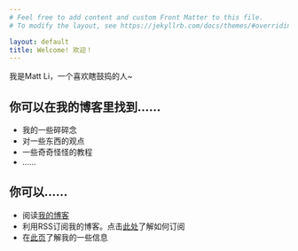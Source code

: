 ```yaml
---
# Feel free to add content and custom Front Matter to this file.
# To modify the layout, see https://jekyllrb.com/docs/themes/#overriding-theme-defaults

layout: default
title: Welcome! 欢迎！
---
```

我是Matt Li，一个喜欢瞎鼓捣的人~

## 你可以在我的博客里找到……
- 我的一些碎碎念
- 对一些东西的观点
- 一些奇奇怪怪的教程
- ……

## 你可以……
- 阅读[我的博客](/blog)
- 利用RSS订阅我的博客。点击[此处](subscribe-rss)了解如何订阅
- 在[此页](about)了解我的一些信息